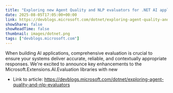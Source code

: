 ```yaml
---
title: "Exploring new Agent Quality and NLP evaluators for .NET AI applications"
date: 2025-08-05T17:05:00+00:00
link: https://devblogs.microsoft.com/dotnet/exploring-agent-quality-and-nlp-evaluators
showShare: false
showReadTime: false
thumbnail: images/dotnet.png
tags: ["devblogs.microsoft.com"]
---
```

When building AI applications, comprehensive evaluation is crucial to ensure your systems deliver accurate, reliable, and contextually appropriate responses. We're excited to announce key enhancements to the Microsoft.Extensions.AI.Evaluation libraries with new

- Link to article: https://devblogs.microsoft.com/dotnet/exploring-agent-quality-and-nlp-evaluators